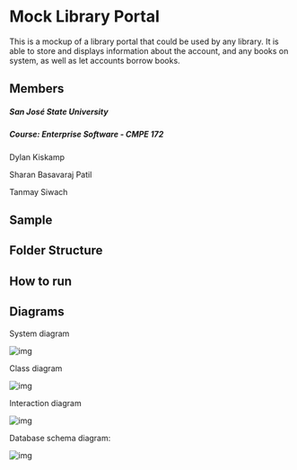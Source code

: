 # Mock Library Portal

This is a mockup of a library portal that could be used by any library. It is able to store and displays information about the account, and any books on system, as well as let accounts borrow books.



## Members

##### San José State University

##### Course: Enterprise Software - CMPE 172

Dylan Kiskamp

Sharan Basavaraj Patil

Tanmay Siwach



## Sample





## Folder Structure





## How to run





## Diagrams

System diagram

![img](https://lh3.googleusercontent.com/9bPxXfbeyZiWW9-LWdvXTUzGqUozq-AbOmw_zA4v04JKeqVAmoqZZBohoMnCOt0AewYoASVOAzveElg59GSyTnUw_1CnyTrDa8pxO2x8BSF5o__FXE4Mlv47Bz9hD4uP7nhi5sUb)



Class diagram

![img](https://lh4.googleusercontent.com/vRHs-OxvxtrEGI27SXl3hEbGsKoBMUcf9eMTf3LmEtqbK2Kh4dkEl597P_xnczVqgnsPqteCiditUvy6kFhHHENYBLtYuIX1m5JR2EBXtio_nsaB0JKzFy1I5Db0jK2p2VtXF_1K)



Interaction diagram

![img](https://lh6.googleusercontent.com/LO4p6gLs9vEQjMS7lwg17WVtvH_WKXXQL8ojhTiZtnGog-Z_7KyZIP4yMxux9hQMGHjDQSEcFGm8gczWhI_Ke3B8TpFgqB2xB91YGaIvCth8lHihI0RdDPa3brotHThBR-4HLE5B)



Database schema diagram:

![img](https://lh5.googleusercontent.com/-1oEPynV2-SlW3y9q3SPqHL_jj4p5Rk4u1CAJPdJ50nYVUqLfdo4NKVPFHRbTvLIDzXNUaDn-UPHgw9Y-sMpN459gkh5IG0qYTpr_OOoBkXvrg1ujYAuddlbX8WZh8a_A13kHN2m)
